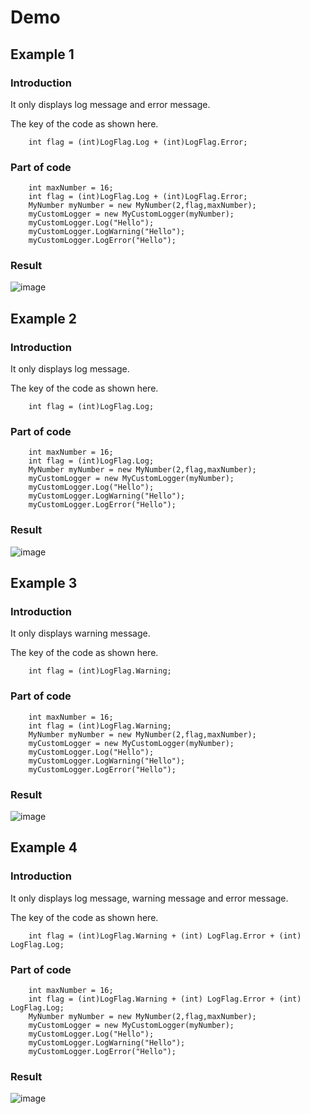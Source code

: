 # Demo 
## Example 1
### Introduction
It only displays log message and error message.

The key of the code as shown here.

        int flag = (int)LogFlag.Log + (int)LogFlag.Error;
### Part of code
        int maxNumber = 16;
        int flag = (int)LogFlag.Log + (int)LogFlag.Error;
        MyNumber myNumber = new MyNumber(2,flag,maxNumber);
        myCustomLogger = new MyCustomLogger(myNumber);
        myCustomLogger.Log("Hello");
        myCustomLogger.LogWarning("Hello");
        myCustomLogger.LogError("Hello");
### Result
![image](https://github.com/40843245/Game_Development_Utility/assets/75050655/b69f5133-6c87-433f-85ab-be981f5bd077)

## Example 2
### Introduction
It only displays log message.

The key of the code as shown here.

        int flag = (int)LogFlag.Log;
### Part of code
        int maxNumber = 16;
        int flag = (int)LogFlag.Log;
        MyNumber myNumber = new MyNumber(2,flag,maxNumber);
        myCustomLogger = new MyCustomLogger(myNumber);
        myCustomLogger.Log("Hello");
        myCustomLogger.LogWarning("Hello");
        myCustomLogger.LogError("Hello");
### Result
![image](https://github.com/40843245/Game_Development_Utility/assets/75050655/9611a12b-cb31-45c7-901c-7b68d3605d6e)

## Example 3
### Introduction
It only displays warning message.

The key of the code as shown here.

        int flag = (int)LogFlag.Warning;
### Part of code
        int maxNumber = 16;
        int flag = (int)LogFlag.Warning;
        MyNumber myNumber = new MyNumber(2,flag,maxNumber);
        myCustomLogger = new MyCustomLogger(myNumber);
        myCustomLogger.Log("Hello");
        myCustomLogger.LogWarning("Hello");
        myCustomLogger.LogError("Hello");
### Result
![image](https://github.com/40843245/Game_Development_Utility/assets/75050655/e9703fb1-f134-4862-995a-a553d6e5d5f6)

## Example 4
### Introduction
It only displays log message, warning message and error message.

The key of the code as shown here.

        int flag = (int)LogFlag.Warning + (int) LogFlag.Error + (int) LogFlag.Log;
### Part of code
        int maxNumber = 16;
        int flag = (int)LogFlag.Warning + (int) LogFlag.Error + (int) LogFlag.Log;
        MyNumber myNumber = new MyNumber(2,flag,maxNumber);
        myCustomLogger = new MyCustomLogger(myNumber);
        myCustomLogger.Log("Hello");
        myCustomLogger.LogWarning("Hello");
        myCustomLogger.LogError("Hello");
### Result
![image](https://github.com/40843245/Game_Development_Utility/assets/75050655/dce5bd63-47c3-436d-aa1f-0820736004af)
